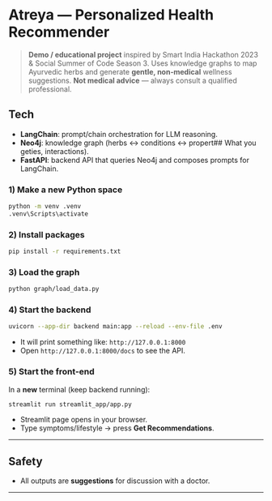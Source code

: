 # Atreya — Personalized Health Recommender

> **Demo / educational project** inspired by Smart India Hackathon 2023 & Social Summer of Code Season 3.
> Uses knowledge graphs to map Ayurvedic herbs and generate **gentle, non‑medical** wellness suggestions.
> **Not medical advice** — always consult a qualified professional.

## Tech
- **LangChain**: prompt/chain orchestration for LLM reasoning.
- **Neo4j**: knowledge graph (herbs ↔ conditions ↔ propert## What you geties, interactions).
- **FastAPI**: backend API that queries Neo4j and composes prompts for LangChain.


### 1) Make a new Python space
```bash
python -m venv .venv
.venv\Scripts\activate
```

### 2) Install packages
```bash
pip install -r requirements.txt
```

### 3) Load the graph
```bash
python graph/load_data.py
```
### 4) Start the backend
```bash
uvicorn --app-dir backend main:app --reload --env-file .env
```
- It will print something like: `http://127.0.0.1:8000`
- Open `http://127.0.0.1:8000/docs` to see the API.

### 5) Start the front-end
In a **new** terminal (keep backend running):
```bash
streamlit run streamlit_app/app.py
```
- Streamlit page opens in your browser.
- Type symptoms/lifestyle → press **Get Recommendations**.

---

## Safety
- All outputs are **suggestions** for discussion with a doctor.
---
